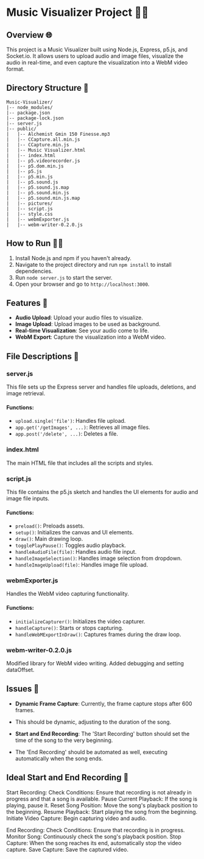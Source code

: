 # Music Visualizer Project 🎵🎨

## Overview 🌐

This project is a Music Visualizer built using Node.js, Express, p5.js, and Socket.io. 
It allows users to upload audio and image files, 
visualize the audio in real-time, 
and even capture the visualization into a WebM video format.

## Directory Structure 📂

```
Music-Visualizer/
|-- node_modules/
|-- package.json
|-- package-lock.json
|-- server.js
|-- public/
|   |-- Alchemist Gmin 150 Finesse.mp3
|   |-- CCapture.all.min.js
|   |-- CCapture.min.js
|   |-- Music Visualizer.html
|   |-- index.html
|   |-- p5.videorecorder.js
|   |-- p5.dom.min.js
|   |-- p5.js
|   |-- p5.min.js
|   |-- p5.sound.js
|   |-- p5.sound.js.map
|   |-- p5.sound.min.js
|   |-- p5.sound.min.js.map
|   |-- pictures/
|   |-- script.js
|   |-- style.css
|   |-- webmExporter.js
|   |-- webm-writer-0.2.0.js
```

## How to Run 🏃‍♂️

1. Install Node.js and npm if you haven't already.
2. Navigate to the project directory and run `npm install` to install dependencies.
3. Run `node server.js` to start the server.
4. Open your browser and go to `http://localhost:3000`.

## Features 🌟

- **Audio Upload**: Upload your audio files to visualize.
- **Image Upload**: Upload images to be used as background.
- **Real-time Visualization**: See your audio come to life.
- **WebM Export**: Capture the visualization into a WebM video.

## File Descriptions 📄

### server.js

This file sets up the Express server and handles file uploads, deletions, and image retrieval.

#### Functions:
- `upload.single('file')`: Handles file upload.
- `app.get('/getImages', ...)`: Retrieves all image files.
- `app.post('/delete', ...)`: Deletes a file.

### index.html

The main HTML file that includes all the scripts and styles.

### script.js

This file contains the p5.js sketch and handles the UI elements for audio and image file inputs.

#### Functions:
- `preload()`: Preloads assets.
- `setup()`: Initializes the canvas and UI elements.
- `draw()`: Main drawing loop.
- `togglePlayPause()`: Toggles audio playback.
- `handleAudioFile(file)`: Handles audio file input.
- `handleImageSelection()`: Handles image selection from dropdown.
- `handleImageUpload(file)`: Handles image file upload.

### webmExporter.js

Handles the WebM video capturing functionality.

#### Functions:
- `initializeCapturer()`: Initializes the video capturer.
- `handleCapture()`: Starts or stops capturing.
- `handleWebMExportInDraw()`: Captures frames during the draw loop.

### webm-writer-0.2.0.js

Modified library for WebM video writing. 
Added debugging and setting dataOffset.

## Issues 🐛

- **Dynamic Frame Capture**: Currently, the frame capture stops after 600 frames.
- This should be dynamic, adjusting to the duration of the song.
  
- **Start and End Recording**: The 'Start Recording' button should set the time of the song to the very beginning.
- The 'End Recording' should be automated as well, executing automatically when the song ends.

## Ideal Start and End Recording 🌟

  Start Recording:
Check Conditions: Ensure that recording is not already in progress and that a song is available.
Pause Current Playback: If the song is playing, pause it.
Reset Song Position: Move the song's playback position to the beginning.
Resume Playback: Start playing the song from the beginning.
Initiate Video Capture: Begin capturing video and audio.

  End Recording:
Check Conditions: Ensure that recording is in progress.
Monitor Song: Continuously check the song's playback position.
Stop Capture: When the song reaches its end, automatically stop the video capture.
Save Capture: Save the captured video.
